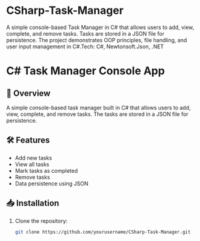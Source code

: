 # CSharp-Task-Manager
A simple console-based Task Manager in C# that allows users to add, view, complete, and remove tasks. Tasks are stored in a JSON file for persistence. The project demonstrates OOP principles, file handling, and user input management in C#.Tech: C#, Newtonsoft.Json, .NET

# C# Task Manager Console App

## 📌 Overview
A simple console-based task manager built in C# that allows users to add, view, complete, and remove tasks. The tasks are stored in a JSON file for persistence.

## 🛠 Features
- Add new tasks
- View all tasks
- Mark tasks as completed
- Remove tasks
- Data persistence using JSON

## 📥 Installation
1. Clone the repository:
   ```sh
   git clone https://github.com/yourusername/CSharp-Task-Manager.git
